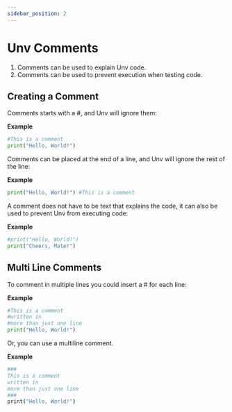 ```yaml
---
sidebar_position: 2
---
```

# Unv Comments

1. Comments can be used to explain Unv code.
2. Comments can be used to prevent execution when testing code.

## Creating a Comment

Comments starts with a #, and Unv will ignore them:

**Example**
```py
#This is a comment
print("Hello, World!")
```

Comments can be placed at the end of a line, and Unv will ignore the rest of the line:

**Example**
```py
print("Hello, World!") #This is a comment
```

A comment does not have to be text that explains the code, it can also be used to prevent Unv from executing code:

**Example**
```py
#print("Hello, World!")
print("Cheers, Mate!")
```

## Multi Line Comments

To comment in multiple lines you could insert a # for each line:

**Example**
```py
#This is a comment
#written in
#more than just one line
print("Hello, World!")
```

Or, you can use a multiline comment.

**Example**
```coffee
###
This is a comment
written in
more than just one line
###
print("Hello, World!")
```
